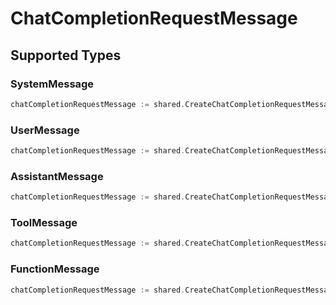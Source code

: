 # ChatCompletionRequestMessage


## Supported Types

### SystemMessage

```go
chatCompletionRequestMessage := shared.CreateChatCompletionRequestMessageSystemMessage(shared.SystemMessage{/* values here */})
```

### UserMessage

```go
chatCompletionRequestMessage := shared.CreateChatCompletionRequestMessageUserMessage(shared.UserMessage{/* values here */})
```

### AssistantMessage

```go
chatCompletionRequestMessage := shared.CreateChatCompletionRequestMessageAssistantMessage(shared.AssistantMessage{/* values here */})
```

### ToolMessage

```go
chatCompletionRequestMessage := shared.CreateChatCompletionRequestMessageToolMessage(shared.ToolMessage{/* values here */})
```

### FunctionMessage

```go
chatCompletionRequestMessage := shared.CreateChatCompletionRequestMessageFunctionMessage(shared.FunctionMessage{/* values here */})
```

